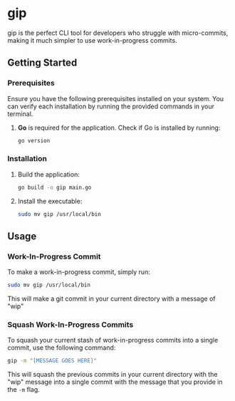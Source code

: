# gip

gip is the perfect CLI tool for developers who struggle with micro-commits, making it much simpler to use work-in-progress commits.

## Getting Started

### Prerequisites

Ensure you have the following prerequisites installed on your system. You can verify each installation by running the provided commands in your terminal.

1. **Go** is required for the application. Check if Go is installed by running:

   ```bash
   go version
   ```

### Installation

1. Build the application:

   ```bash
   go build -o gip main.go
   ```

2. Install the executable:

   ```bash
   sudo mv gip /usr/local/bin
   ```

## Usage

### Work-In-Progress Commit

To make a work-in-progress commit, simply run:

```bash
sudo mv gip /usr/local/bin
```

This will make a git commit in your current directory with a message of "wip"

### Squash Work-In-Progress Commits

To squash your current stash of work-in-progress commits into a single commit, use the following command:

```bash
gip -m "[MESSAGE GOES HERE]"
```

This will squash the previous commits in your current directory with the "wip" message into a single commit with the message that you provide in the `-m` flag.

